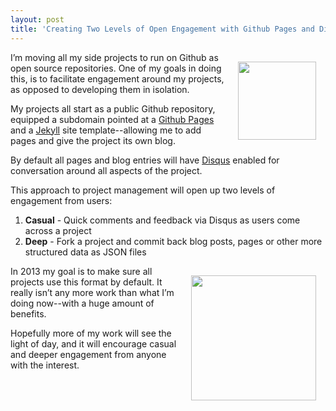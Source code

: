 ```yaml
---
layout: post
title: 'Creating Two Levels of Open Engagement with Github Pages and Disqus'
---
```

<p><img style="padding: 15px;" src="https://s3.amazonaws.com/kinlane-productions/api-evangelist/github/github-logo.png" alt="" width="125" align="right" /></p>
<p>I&rsquo;m moving all my side projects to run on Github as open source repositories.  One of my goals in doing this, is to facilitate engagement around my projects, as opposed to developing them in isolation.</p>
<p>My projects all start as a public Github repository, equipped a subdomain pointed at a <a title="Github Pages" href="http://pages.github.com/">Github Pages</a> and a <a href="https://github.com/mojombo/jekyll">Jekyll</a> site template--allowing me to add pages and give the project its own blog.</p>
<p>By default all pages and blog entries will have <a href="http://disqus.com/">Disqus</a> enabled for conversation around all aspects of the project. &nbsp;</p>
<p>This approach to project management will open up two levels of engagement from users:</p>
<ol class="mainlist">
<li><strong>Casual</strong> - Quick comments and feedback via Disqus as users come across a project</li>
<li><strong>Deep</strong> - Fork a project and commit back blog posts, pages or other more structured data as JSON files</li>
</ol>
<p><img style="padding: 15px;" src="https://s3.amazonaws.com/kinlane-productions/api-evangelist/disqus/disqus-logo.gif" alt="" width="200" align="right" /></p>
<p>In 2013 my goal is to make sure all projects use this format by default.  It really isn&rsquo;t any more work than what I&rsquo;m doing now--with a huge amount of benefits.</p>
<p>Hopefully more of my work will see the light of day, and it will encourage casual and deeper engagement from anyone with the interest.</p>
